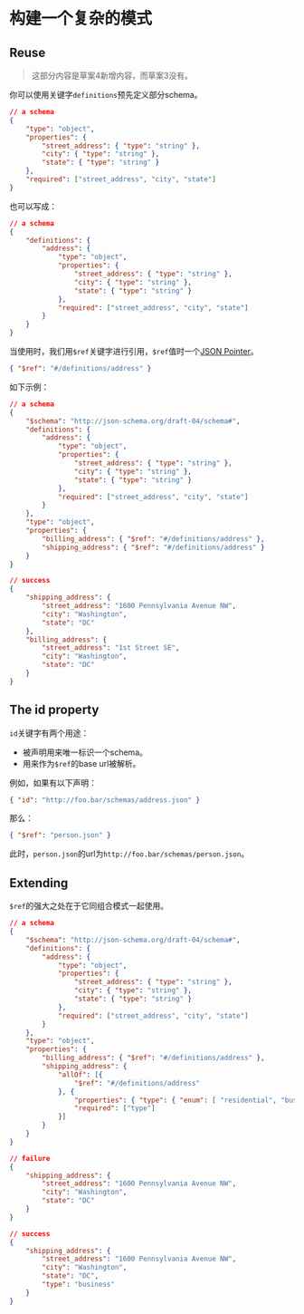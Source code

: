 # 构建一个复杂的模式

## Reuse

> 这部分内容是草案4新增内容，而草案3没有。

你可以使用关键字`definitions`预先定义部分schema。

```json
// a schema
{
    "type": "object",
    "properties": {
        "street_address": { "type": "string" },
        "city": { "type": "string" },
        "state": { "type": "string" }
    },
    "required": ["street_address", "city", "state"]
}
```

也可以写成：

```json
// a schema
{
    "definitions": {
        "address": {
            "type": "object",
            "properties": {
                "street_address": { "type": "string" },
                "city": { "type": "string" },
                "state": { "type": "string" }
            },
            "required": ["street_address", "city", "state"]
        }
    }
}
```

当使用时，我们用`$ref`关键字进行引用，`$ref`值时一个[JSON Pointer][rfc6901]。

```json
{ "$ref": "#/definitions/address" }
```

如下示例：

```json
// a schema
{
    "$schema": "http://json-schema.org/draft-04/schema#",
    "definitions": {
        "address": {
            "type": "object",
            "properties": {
                "street_address": { "type": "string" },
                "city": { "type": "string" },
                "state": { "type": "string" }
            },
            "required": ["street_address", "city", "state"]
        }
    },
    "type": "object",
    "properties": {
        "billing_address": { "$ref": "#/definitions/address" },
        "shipping_address": { "$ref": "#/definitions/address" }
    }
}
```

```json
// success
{
    "shipping_address": {
        "street_address": "1600 Pennsylvania Avenue NW",
        "city": "Washington",
        "state": "DC"
    },
    "billing_address": {
        "street_address": "1st Street SE",
        "city": "Washington",
        "state": "DC"
    }
}
```

## The id property

`id`关键字有两个用途：

* 被声明用来唯一标识一个schema。
* 用来作为`$ref`的base url被解析。

例如，如果有以下声明：

```json
{ "id": "http://foo.bar/schemas/address.json" }
```

那么：

```json
{ "$ref": "person.json" }
```

此时，`person.json`的url为`http://foo.bar/schemas/person.json`。

## Extending

`$ref`的强大之处在于它同组合模式一起使用。

```json
// a schema
{
    "$schema": "http://json-schema.org/draft-04/schema#",
    "definitions": {
        "address": {
            "type": "object",
            "properties": {
                "street_address": { "type": "string" },
                "city": { "type": "string" },
                "state": { "type": "string" }
            },
            "required": ["street_address", "city", "state"]
        }
    },
    "type": "object",
    "properties": {
        "billing_address": { "$ref": "#/definitions/address" },
        "shipping_address": {
            "allOf": [{
                "$ref": "#/definitions/address"
            }, {
                "properties": { "type": { "enum": [ "residential", "business" ] } },
                "required": ["type"]
            }]
        }
    }
}
```

```json
// failure
{
    "shipping_address": {
        "street_address": "1600 Pennsylvania Avenue NW",
        "city": "Washington",
        "state": "DC"
    }
}
```

```json
// success
{
    "shipping_address": {
        "street_address": "1600 Pennsylvania Avenue NW",
        "city": "Washington",
        "state": "DC",
        "type": "business"
    }
}
```


[rfc6901]: https://tools.ietf.org/html/rfc6901
